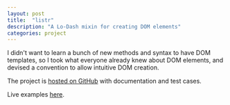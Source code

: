 ```yaml
---
layout: post
title:  "listr"
description: "A Lo-Dash mixin for creating DOM elements"
categories: project
---
```


I didn't want to learn a bunch of new methods and syntax to have DOM templates, so I took what everyone already knew about DOM elements, and devised a convention to allow intuitive DOM creation.

The project is [hosted on GitHub](//github.com/gnayrr/listr "listr: a Lo-Dash Mixin") with documentation and test cases. 

Live examples [here](//gnayrr.github.io/listr "listr Demo Page").
